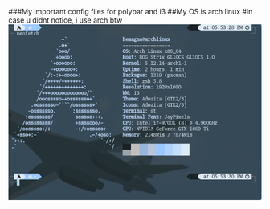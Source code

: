 ###My important config files for polybar and i3
##My OS is arch linux
#in case u didnt notice, i use arch btw
![Arch btw](archbtw.png)
